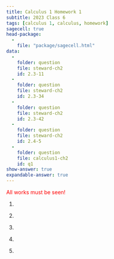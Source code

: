 ```yaml
---
title: Calculus 1 Homework 1
subtitle: 2023 Class 6
tags: [calculus 1, calculus, homework]
sagecell: true
head-package:
  -
    file: "package/sagecell.html"
data:
  - 
    folder: question
    file: steward-ch2
    id: 2.3-11
  -
    folder: question
    file: steward-ch2
    id: 2.3-34
  -
    folder: question
    file: steward-ch2
    id: 2.3-42
  -
    folder: question
    file: steward-ch2
    id: 2.4-5
  -
    folder: question
    file: calculus1-ch2
    id: q1
show-answer: true
expandable-answer: true
---
```

<span style="color:red;">All works must be seen!</span>

1. <div id='question-question-steward-ch2-2.3-11'></div>

    <div id='answer-question-steward-ch2-2.3-11'></div>

2. <div id='question-question-steward-ch2-2.3-34'></div>

    <div id='answer-question-steward-ch2-2.3-34'></div>

3. <div id='question-question-steward-ch2-2.3-42'></div>

    <div id='answer-question-steward-ch2-2.3-42'></div>

4. <div id='question-question-steward-ch2-2.4-5'></div>

    <div id='answer-question-steward-ch2-2.4-5'></div>

5. <div id='question-question-calculus1-ch2-q1'></div>

    <div id='answer-question-calculus1-ch2-q1'></div>